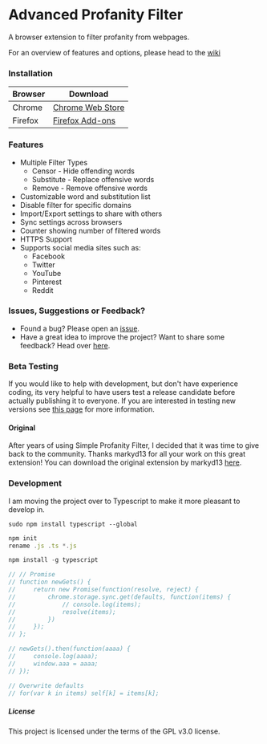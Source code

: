 # Advanced Profanity Filter
A browser extension to filter profanity from webpages.

For an overview of features and options, please head to the [wiki](https://github.com/richardfrost/AdvancedProfanityFilter/wiki)

### Installation
| Browser | Download |
|---------|----------|
| Chrome  | [Chrome Web Store](https://chrome.google.com/webstore/detail/advanced-profanity-filter/piajkpdbaniagacofgklljacgjhefjeh) |
| Firefox | [Firefox Add-ons](https://addons.mozilla.org/firefox/addon/advanced_profanity_filter)|

### Features
* Multiple Filter Types
  * Censor - Hide offending words
  * Substitute - Replace offensive words
  * Remove - Remove offensive words
* Customizable word and substitution list
* Disable filter for specific domains
* Import/Export settings to share with others
* Sync settings across browsers
* Counter showing number of filtered words
* HTTPS Support
* Supports social media sites such as:
  * Facebook
  * Twitter
  * YouTube
  * Pinterest
  * Reddit

### Issues, Suggestions or Feedback?
* Found a bug? Please open an [issue](https://github.com/richardfrost/AdvancedProfanityFilter/issues/new).
* Have a great idea to improve the project? Want to share some feedback? Head over [here](https://goo.gl/forms/LTqFpJ0mCTsrgGgf2).

### Beta Testing
If you would like to help with development, but don't have experience coding, its very helpful to have users test a release candidate before actually publishing it to everyone. If you are interested in testing new versions see [this page](https://github.com/richardfrost/AdvancedProfanityFilter/wiki/Beta-Testing) for more information.

#### Original
After years of using Simple Profanity Filter, I decided that it was time to give back to the community. Thanks markyd13 for all your work on this great extension! You can download the original extension by markyd13 [here](https://chrome.google.com/webstore/detail/simple-profanity-filter/ackkocjhcalcpgpfjcoinogdejibgbho).

### Development
I am moving the project over to Typescript to make it more pleasant to develop in.

```
sudo npm install typescript --global
```

```js
npm init
rename .js .ts *.js

npm install -g typescript

// // Promise
// function newGets() {
//     return new Promise(function(resolve, reject) {
//         chrome.storage.sync.get(defaults, function(items) {
//             // console.log(items);
//             resolve(items);
//         })
//     });
// };

// newGets().then(function(aaaa) {
//     console.log(aaaa);
//     window.aaa = aaaa;
// });

// Overwrite defaults
// for(var k in items) self[k] = items[k];
```

##### License
This project is licensed under the terms of the GPL v3.0 license.
